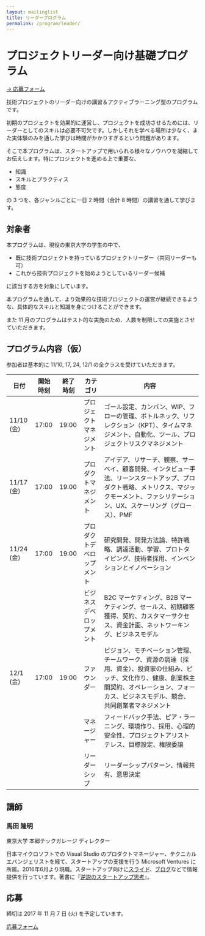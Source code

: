 ```yaml
---
layout: mailinglist
title: リーダープログラム
permalink: /program/leader/
---
```


# プロジェクトリーダー向け基礎プログラム

[→ 応募フォーム](https://goo.gl/forms/vS0O6zByzRO8EVaj1)

技術プロジェクトのリーダー向けの講習＆アクティブラーニング型のプログラムです。

初期のプロジェクトを効果的に運営し、プロジェクトを成功させるためには、リーダーとしてのスキルは必要不可欠です。しかしそれを学べる場所は少なく、また実体験のみを通した学びは時間がかかりすぎるという問題があります。

そこで本プログラムは、スタートアップで用いられる様々なノウハウを凝縮してお伝えします。特にプロジェクトを進める上で重要な、

- 知識
- スキルとプラクティス
- 態度

の 3 つを、各ジャンルごとに一日 2 時間（合計 8 時間）の講習を通して学びます。

## 




## 対象者

本プログラムは、現役の東京大学の学生の中で、

- 既に技術プロジェクトを持っているプロジェクトリーダー（共同リーダーも可）
- これから技術プロジェクトを始めようとしているリーダー候補

に該当する方を対象にしています。

本プログラムを通して、より効果的な技術プロジェクトの運営が継続できるような、具体的なスキルと知識を身につけることができます。

また 11 月のプログラムはテスト的な実施のため、人数を制限しての実施とさせていただきます。

## プログラム内容（仮）

参加者は基本的に 11/10, 17, 24, 12/1 の全クラスを受けていただきます。

|  日付 | 開始時刻 | 終了時刻 | カテゴリ | 内容 |
|  ------ | ------ | ------ | ------ | ------ |
|  11/10 (金) | 17:00 | 19:00 | プロジェクトマネジメント | ゴール設定、カンバン、WIP、フローの管理、ボトルネック、リフレクション（KPT）、タイムマネジメント、自動化、ツール、プロジェクトリスクマネジメント |
|  11/17 (金) | 17:00 | 19:00 | プロダクトマネジメント | アイデア、リサーチ、観察、サーベイ、顧客開発、インタビュー手法、リーンスタートアップ、プロダクト戦略、メトリクス、マジックモーメント、ファシリテーション、UX、スケーリング（グロース）、PMF |
|  11/24 (金) | 17:00 | 19:00 | プロダクトデベロップメント | 研究開発、開発方法論、特許戦略、調達活動、学習、プロトタイピング、技術者採用、インベンションとイノベーション |
| | |  | ビジネスデベロップメント | B2C マーケティング、B2B マーケティング、セールス、初期顧客獲得、契約、カスタマーサクセス、資金計画、ネットワーキング、ビジネスモデル |
|  12/1 (金) | 17:00 | 19:00 | ファウンダー | ビジョン、モチベーション管理、チームワーク、資源の調達（採用、資金）、投資家の仕組み、ピッチ、文化作り、健康、創業株主間契約、オペレーション、フォーカス、ビジネスモデル、競合、共同創業者マネジメント |
|  |  |  | マネージャー | フィードバック手法、ピア・ラーニング、環境作り、採用、心理的安全性、プロジェクトアリストテレス、目標設定、権限委譲 |
|  | |  | リーダーシップ | リーダーシップパターン、情報共有、意思決定 |


## 講師

### 馬田 隆明

東京大学 本郷テックガレージ ディレクター

日本マイクロソフトでの Visual Studio のプロダクトマネージャー、テクニカルエバンジェリストを経て、スタートアップの支援を行う Microsoft Ventures に所属。2016年6月より現職。スタートアップ向けに[スライド](https://www.slideshare.net/takaumada/presentations)、[ブログ](https://medium.com/@tumada)などで情報提供を行っています。著書に『[逆説のスタートアップ思考](https://www.amazon.co.jp/dp/B06XTR4GFP/)』。

## 応募

締切は 2017 年 11 月 7 日 (火) を予定しています。

[応募フォーム](https://goo.gl/forms/vS0O6zByzRO8EVaj1)

